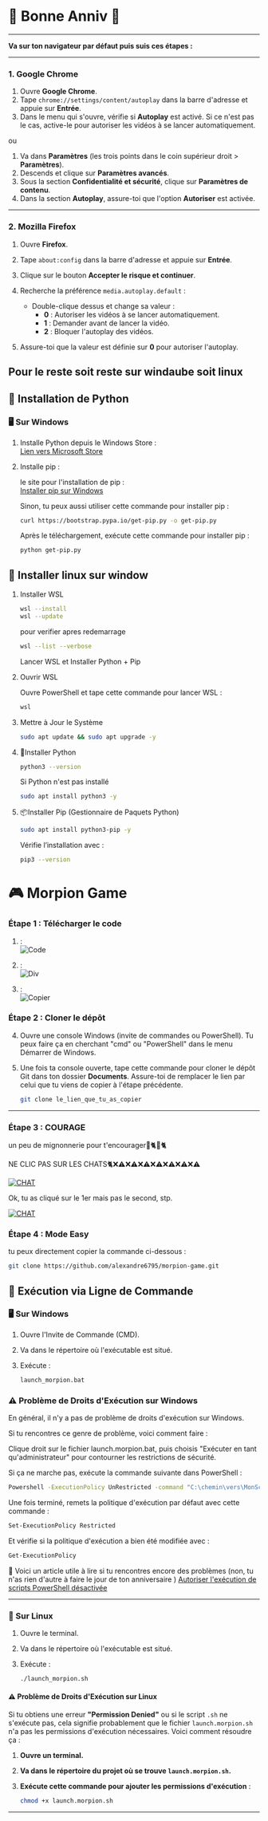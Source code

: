 # 🎉 **Bonne Anniv** 🎉

---

**Va sur ton navigateur par défaut puis suis ces étapes :**

---

### 1. **Google Chrome**

1. Ouvre **Google Chrome**.
2. Tape `chrome://settings/content/autoplay` dans la barre d'adresse et appuie sur **Entrée**.
3. Dans le menu qui s'ouvre, vérifie si **Autoplay** est activé. Si ce n'est pas le cas, active-le pour autoriser les vidéos à se lancer automatiquement.

ou

1. Va dans **Paramètres** (les trois points dans le coin supérieur droit > **Paramètres**).
2. Descends et clique sur **Paramètres avancés**.
3. Sous la section **Confidentialité et sécurité**, clique sur **Paramètres de contenu**.
4. Dans la section **Autoplay**, assure-toi que l'option **Autoriser** est activée.

---

### 2. **Mozilla Firefox**

1. Ouvre **Firefox**.
2. Tape `about:config` dans la barre d'adresse et appuie sur **Entrée**.
3. Clique sur le bouton **Accepter le risque et continuer**.
4. Recherche la préférence `media.autoplay.default` :

   - Double-clique dessus et change sa valeur :
     - **0** : Autoriser les vidéos à se lancer automatiquement.
     - **1** : Demander avant de lancer la vidéo.
     - **2** : Bloquer l'autoplay des vidéos.

5. Assure-toi que la valeur est définie sur **0** pour autoriser l'autoplay.

## **Pour le reste soit reste sur windaube soit linux**

## 🐍 Installation de Python

### 🖥️ Sur Windows

1. Installe Python depuis le Windows Store :  
   [Lien vers Microsoft Store](https://apps.microsoft.com/detail/9ncvdn91xzqp?ocid=webpdpshare)

2. Installe pip :

   le site pour l'installation de pip :  
   [Installer pip sur Windows](https://phoenixnap.com/kb/install-pip-windows)

   Sinon, tu peux aussi utiliser cette commande pour installer pip :

   ```bash
   curl https://bootstrap.pypa.io/get-pip.py -o get-pip.py
   ```

   Après le téléchargement, exécute cette commande pour installer pip :

   ```bash
   python get-pip.py
   ```

## 🐧 Installer linux sur window

1. Installer WSL

   ```bash
   wsl --install
   wsl --update
   ```

   pour verifier apres redemarrage

   ```bash
   wsl --list --verbose
   ```

   Lancer WSL et Installer Python + Pip

2. Ouvrir WSL

   Ouvre PowerShell et tape cette commande pour lancer WSL :

   ```bash
   wsl
   ```

3. Mettre à Jour le Système

   ```bash
   sudo apt update && sudo apt upgrade -y
   ```

4. 🐍Installer Python

   ```bash
   python3 --version
   ```

   Si Python n'est pas installé

   ```bash
   sudo apt install python3 -y
   ```

5. 📦Installer Pip (Gestionnaire de Paquets Python)

   ```bash
   sudo apt install python3-pip -y
   ```

   Vérifie l’installation avec :

   ```bash
   pip3 --version
   ```

# 🎮 Morpion Game

### Étape 1 : Télécharger le code

1. :  
   ![Code](img/code.png)

2. :  
   ![Div](img/div.png)

3. :  
   ![Copier](img/cp.png)

### Étape 2 : Cloner le dépôt

4. Ouvre une console Windows (invite de commandes ou PowerShell). Tu peux faire ça en cherchant "cmd" ou "PowerShell" dans le menu Démarrer de Windows.

5. Une fois ta console ouverte, tape cette commande pour cloner le dépôt Git dans ton dossier **Documents**. Assure-toi de remplacer le lien par celui que tu viens de copier à l'étape précédente.

   ```bash
   git clone le_lien_que_tu_as_copier
   ```

---

### Étape 3 : COURAGE

un peu de mignonnerie pour t'encourager🐾🐈🐾🐈

NE CLIC PAS SUR LES CHATS🐈❌⚠️❌⚠️❌⚠️❌⚠️❌⚠️❌⚠️❌⚠️

[![CHAT](img/.IMG_1250.jpg)](https://www.youtube.com/watch?v=l04BpnlteSY&autoplay=1)

Ok, tu as cliqué sur le 1er mais pas le second, stp.

[![CHAT](img/.IMG_1121.jpg)](https://www.youtube.com/watch?v=OF8YS7DUYe8&autoplay=1)

### Étape 4 : Mode Easy

tu peux directement copier la commande ci-dessous :

```bash
git clone https://github.com/alexandre6795/morpion-game.git
```

## 🚀 Exécution via Ligne de Commande

### 🖥️ Sur Windows

1. Ouvre l'Invite de Commande (CMD).
2. Va dans le répertoire où l'exécutable est situé.
3. Exécute :

   ```bash
   launch_morpion.bat
   ```

### ⚠️ Problème de Droits d'Exécution sur Windows

En général, il n'y a pas de problème de droits d'exécution sur Windows.

Si tu rencontres ce genre de problème, voici comment faire :

Clique droit sur le fichier launch.morpion.bat, puis choisis "Exécuter en tant qu'administrateur" pour contourner les restrictions de sécurité.

Si ça ne marche pas, exécute la commande suivante dans PowerShell :

```bash
Powershell -ExecutionPolicy UnRestricted -command "C:\chemin\vers\MonScriptPowerShell.ps1"
```

Une fois terminé, remets la politique d'exécution par défaut avec cette commande :

```bash
Set-ExecutionPolicy Restricted
```

Et vérifie si la politique d'exécution a bien été modifiée avec :

```bash
Get-ExecutionPolicy
```

📌 Voici un article utile à lire si tu rencontres encore des problèmes (non, tu n'as rien d'autre à faire le jour de ton anniversaire ) [Autoriser l'exécution de scripts PowerShell désactivée](https://www.it-connect.fr/autoriser-lexecution-de-scripts-powershell/)

---

### 🐧 Sur Linux

1. Ouvre le terminal.
2. Va dans le répertoire où l'exécutable est situé.
3. Exécute :

   ```bash
   ./launch_morpion.sh
   ```

#### ⚠️ Problème de Droits d'Exécution sur Linux

Si tu obtiens une erreur **"Permission Denied"** ou si le script `.sh` ne s'exécute pas, cela signifie probablement que le fichier `launch.morpion.sh` n'a pas les permissions d'exécution nécessaires. Voici comment résoudre ça :

1. **Ouvre un terminal.**
2. **Va dans le répertoire du projet où se trouve `launch.morpion.sh`.**
3. **Exécute cette commande pour ajouter les permissions d'exécution** :

   ```bash
   chmod +x launch.morpion.sh
   ```

---
